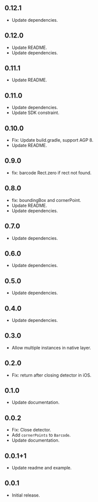 ## 0.12.1

* Update dependencies.

## 0.12.0

* Update README.
* Update dependencies.

## 0.11.1

* Update README.

## 0.11.0

* Update dependencies.
* Update SDK constraint.

## 0.10.0

* Fix: Update build.gradle, support AGP 8.
* Update README.

## 0.9.0

* fix: barcode Rect.zero if rect not found.

## 0.8.0

* fix: boundingBox and cornerPoint.
* Update README.
* Update dependencies.

## 0.7.0

* Update dependencies.

## 0.6.0

* Update dependencies.

## 0.5.0

* Update dependencies.

## 0.4.0

* Update dependencies.

## 0.3.0

* Allow multiple instances in native layer.

## 0.2.0

* Fix: return after closing detector in iOS.

## 0.1.0

* Update documentation.

## 0.0.2

* Fix: Close detector.
* Add `cornerPoints` to `Barcode`.
* Update documentation.

## 0.0.1+1

* Update readme and example.

## 0.0.1

* Initial release.
